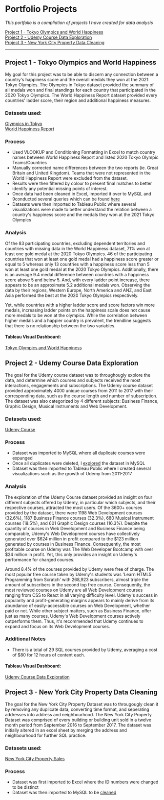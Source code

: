 # Portfolio Projects
*This portfolio is a compliation of projects I have created for data analysis*

[Project 1 - Tokyo Olympics and World Happiness](#Tokyo)<br>
[Project 2 - Udemy Course Data Exploration](#Udemy)<br>
[Project 3 - New York City Property Data Cleaning](#NYC)<br>

---

## <a name="Tokyo"></a> Project 1 - Tokyo Olympics and World Happiness
My goal for this project was to be able to discern any connection between a country's happiness score and the overall medals they won at the 2021 Tokyo Olympics. The Olympics in Tokyo dataset provided the summary of all medals won and final standings for each country that participated in the 2020 Tokyo Olympics. The World Happiness Report dataset provided every countries' ladder score, their region and additional happiness measures.
### Datasets used:
[Olympics in Tokyo](https://www.kaggle.com/arjunprasadsarkhel/2021-olympics-in-tokyo)  
[World Happiness Report](https://www.kaggle.com/ajaypalsinghlo/world-happiness-report-2021)
### Process
* Used VLOOKUP and Conditioning Formatting in Excel to match country names between World Happiness Report and listed 2020 Tokyo Olympic Teams/Countries<br>
* Manually corrected name differences between the two reports (ie. Great Britain and United Kingdom). Teams that were not represented in the World Happiness Report were excluded from the dataset.<br>
* Results were then filtered by colour to present final matches to better identify any potential missing points of interest.<br>
* Once data had been cleaned in Excel, imported it over to MySQL and 9conducted several queries which can be found [here](https://github.com/ClementTsai/PortfolioProjects/blob/main/HappinessVMedalsProj.sql)
* Datasets were then imported to Tableau Public where several visualizations were made to better understand the relation between a country's happiness score and the medals they won at the 2021 Tokyo Olympics
### Analysis
Of the 83 participating countries, excluding dependent territories and countries with missing data in the World Happiness dataset, 71% won at least one gold medal at the 2020 Tokyo Olympics. 46 of the participating countries that won at least one gold medal had a happiness score greater or equal to 5 whereas only 13 countries with a happiness score less than 5 won at least one gold medal at the 2020 Tokyo Olympics. Additionally, there is an average 9.4 medal difference between countries with a happiness score above 5 and below 5. And, with every ladder point increase, there appears to be an approximate 5.2 additional medals won. Observing the data by their regions, Western Europe, North America and ANZ, and East Asia performed the best at the 2020 Tokyo Olympics respectively.

Yet, while countries with a higher ladder score and score factors win more medals, increasing ladder points on the happiness scale does not cause more medals to be won at the olympics. While the correlation between higher medals and a happier country is prevalent, the trendline suggests that there is no relationship between the two variables.


#### Tableau Visual Dashboard:<br>
[Tokyo Olympics and World Happiness](https://public.tableau.com/app/profile/clement.tsai/viz/FirstProject-2020TokyoOlympicsandWorldHappiness/Dashboard1)<br>

## <a name="Udemy"></a> Project 2 - Udemy Course Data Exploration
The goal for the Udemy course dataset was to throughougly explore the data, and determine which courses and subjects received the most interactions, engagements and subscriptions. The Udemy course dataset provided approximately 4000 unique courses from 2011 to 2017 with their corresponding data, such as the course length and number of subscription. The dataset was also categorized by 4 different subjects: Business Finance, Graphic Design, Musical Instruments and Web Development.
### Datasets used:
[Udemy Course](https://www.kaggle.com/andrewmvd/udemy-courses)
### Process
* Dataset was imported to MySQL where all duplicate courses were expunged
* Once all duplicates were deleted, I [explored](https://github.com/ClementTsai/PortfolioProjects/blob/main/udemy.sql) the dataset in MySQL
* Dataset was then imported to Tableau Public where I created several visualizations such as the growth of Udemy from 2011-2017
### Analysis
The exploration of the Udemy Course dataset provided an insight on four different subjects offered by Udemy, in particular which subjects, and their respective courses, attracted the most users. Of the 3600+ courses provided by the dataset, there were 1198 Web Development courses (32.6%), 1187 Business Finance courses (32.3%), 680 Musical Instrument courses (18.5%), and 601 Graphic Design courses (16.3%). Despite the quantity of courses in Web Development and Business Finance being comparable, Udemy's Web Development courses have collectively generated over $624 million in profit compared to the $123 million generated by courses in Business Finance. Consequently, the most profitable course on Udemy was The Web Developer Bootcamp with over $24 million in profit. Yet, this only provides an insight on Udemy's performance for charged courses.

Around 8.4% of the courses provided by Udemy were free of charge. The most popular free course taken by Udemy's students was 'Learn HTML5 Programming from Scratch' with 268,923 subscribers, almost triple the amount of subscribers in the second top free course. Consequently, the most reviewed courses on Udemy are all Web Development courses ranging from CSS to React in all varying difficulty level. Udemy's success in popularity and profit-generating margins appears to mainly derive from its abundance of easily-accessible courses on Web Development, whether paid or not. While other subject matters, such as Business Finance, offer just as many courses, Udemy's Web Development courses actively outperforms them. Thus, it's recommended that Udemy continues to expand and focus on its Web Development courses.
### Additional Notes
* There is a total of 29 SQL courses provided by Udemy, averaging a cost of $80 for 12 hours of content each.

#### Tableau Visual Dashboard:<br>
[Udemy Course Data Exploration](https://public.tableau.com/app/profile/clement.tsai/viz/Project2-UdemyCoursesDataExploration/Dashboard1)
## <a name="NYC"></a> Project 3 - New York City Property Data Cleaning
The goal for the New York City Property Dataset was to througougly clean it by removing any duplicate data, converting time format, and seperating addresses into address and neighbourhood. The New York City Property Dataset was comprised of every building or building unit sold in a twelve month period from September 2016 to September 2017. The dataset was initially altered in an excel sheet by merging the address and neighbourhood for further SQL practice. 
### Datasets used:
[New York City Property Sales](https://www.kaggle.com/new-york-city/nyc-property-sales)
### Process
* Dataset was first imported to Excel where the ID numbers were changed to be distinct
* Dataset was then imported to MySQL to be [cleaned](https://github.com/ClementTsai/PortfolioProjects/blob/main/NYCPropertyClean.sql)
